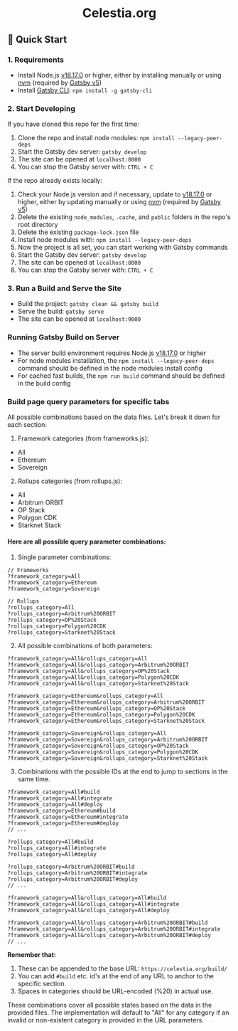 <h1 align="center">
  Celestia.org
</h1>

## 🚀 Quick Start

### 1. Requirements

-   Install Node.js [v18.17.0](https://nodejs.org/en/blog/release/v18.17.0) or higher, either by installing manually or using [nvm](https://github.com/nvm-sh/nvm) (required by [Gatsby v5](https://www.gatsbyjs.com/docs))
-   Install [Gatsby CLI](https://www.gatsbyjs.com/docs/reference/gatsby-cli/): `npm install -g gatsby-cli`

### 2. Start Developing

If you have cloned this repo for the first time:

1. Clone the repo and install node modules: `npm install --legacy-peer-deps`
2. Start the Gatsby dev server: `gatsby develop`
3. The site can be opened at `localhost:8000`
4. You can stop the Gatsby server with: `CTRL + C`

If the repo already exists locally:

1. Check your Node.js version and if necessary, update to [v18.17.0](https://nodejs.org/en/blog/release/v18.17.0) or higher, either by updating manually or using [nvm](https://github.com/nvm-sh/nvm) (required by [Gatsby v5](https://www.gatsbyjs.com/docs))
2. Delete the existing `node_modules`, `.cache`, and `public` folders in the repo's root directory
3. Delete the existing `package-lock.json` file
4. Install node modules with: `npm install --legacy-peer-deps`
5. Now the project is all set, you can start working with Gatsby commands
6. Start the Gatsby dev server: `gatsby develop`
7. The site can be opened at `localhost:8000`
8. You can stop the Gatsby server with: `CTRL + C`

### 3. Run a Build and Serve the Site

-   Build the project: `gatsby clean && gatsby build`
-   Serve the build: `gatsby serve`
-   The site can be opened at `localhost:9000`

### Running Gatsby Build on Server

-   The server build environment requires Node.js [v18.17.0](https://nodejs.org/en/blog/release/v18.17.0) or higher
-   For node modules installation, the `npm install --legacy-peer-deps` command should be defined in the node modules install config
-   For cached fast builds, the `npm run build` command should be defined in the build config

### Build page query parameters for specific tabs

All possible combinations based on the data files. Let's break it down for each section:

1. Framework categories (from frameworks.js):

-   All
-   Ethereum
-   Sovereign

2. Rollups categories (from rollups.js):

-   All
-   Arbitrum ORBIT
-   OP Stack
-   Polygon CDK
-   Starknet Stack

#### Here are all possible query parameter combinations:

1. Single parameter combinations:

```
// Frameworks
?framework_category=All
?framework_category=Ethereum
?framework_category=Sovereign

// Rollups
?rollups_category=All
?rollups_category=Arbitrum%20ORBIT
?rollups_category=OP%20Stack
?rollups_category=Polygon%20CDK
?rollups_category=Starknet%20Stack
```

2. All possible combinations of both parameters:

```
?framework_category=All&rollups_category=All
?framework_category=All&rollups_category=Arbitrum%20ORBIT
?framework_category=All&rollups_category=OP%20Stack
?framework_category=All&rollups_category=Polygon%20CDK
?framework_category=All&rollups_category=Starknet%20Stack

?framework_category=Ethereum&rollups_category=All
?framework_category=Ethereum&rollups_category=Arbitrum%20ORBIT
?framework_category=Ethereum&rollups_category=OP%20Stack
?framework_category=Ethereum&rollups_category=Polygon%20CDK
?framework_category=Ethereum&rollups_category=Starknet%20Stack

?framework_category=Sovereign&rollups_category=All
?framework_category=Sovereign&rollups_category=Arbitrum%20ORBIT
?framework_category=Sovereign&rollups_category=OP%20Stack
?framework_category=Sovereign&rollups_category=Polygon%20CDK
?framework_category=Sovereign&rollups_category=Starknet%20Stack
```

3. Combinations with the possible IDs at the end to jump to sections in the same time.

```
?framework_category=All#build
?framework_category=All#integrate
?framework_category=All#deploy
?framework_category=Ethereum#build
?framework_category=Ethereum#integrate
?framework_category=Ethereum#deploy
// ...

?rollups_category=All#build
?rollups_category=All#integrate
?rollups_category=All#deploy

?rollups_category=Arbitrum%20ORBIT#build
?rollups_category=Arbitrum%20ORBIT#integrate
?rollups_category=Arbitrum%20ORBIT#deploy
// ...

?framework_category=All&rollups_category=All#build
?framework_category=All&rollups_category=All#integrate
?framework_category=All&rollups_category=All#deploy

?framework_category=All&rollups_category=Arbitrum%20ORBIT#build
?framework_category=All&rollups_category=Arbitrum%20ORBIT#integrate
?framework_category=All&rollups_category=Arbitrum%20ORBIT#deploy
// ...

```

**Remember that:**

1. These can be appended to the base URL: `https://celestia.org/build/`
2. You can add `#build` etc. id's at the end of any URL to anchor to the specific section.
3. Spaces in categories should be URL-encoded (%20) in actual use.

These combinations cover all possible states based on the data in the provided files. The implementation will default to "All" for any category if an invalid or non-existent category is provided in the URL parameters.
